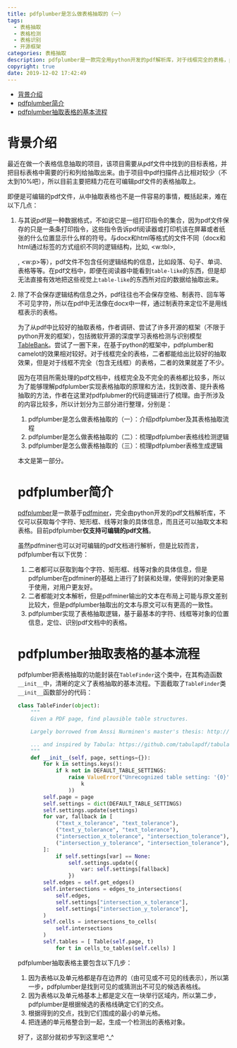 ```yaml
---
title: pdfplumber是怎么做表格抽取的（一）
tags:
  - 表格抽取
  - 表格检测
  - 表格识别
  - 开源框架
categories: 表格抽取
description: pdfplumber是一款完全用python开发的pdf解析库，对于线框完全的表格，pdfminer能给出比较好的抽取效果，但是对于线框不完全（包含无线框）的表格，其效果就差了不少。因为在实际项目所需处理的pdf文档中，线框完全及不完全的表格都比较多，所以为了能够理解pdfplumber实现表格抽取的原理和方法，找到改善、提升表格抽取的方法，这里对pdfplubmer的代码逻辑进行了梳理。由于所涉及的内容比较多，所以计划分为三部分进行整理：1. 介绍pdfplumber及其表格抽取流程, 2. 梳理pdfplumber表格线检测逻辑, 3. 梳理pdfplumber表格生成逻辑。本文是第一部分。
copyright: true
date: 2019-12-02 17:42:49
---
```



- [背景介绍](#%e8%83%8c%e6%99%af%e4%bb%8b%e7%bb%8d)
- [pdfplumber简介](#pdfplumber%e7%ae%80%e4%bb%8b)
- [pdfplumber抽取表格的基本流程](#pdfplumber%e6%8a%bd%e5%8f%96%e8%a1%a8%e6%a0%bc%e7%9a%84%e5%9f%ba%e6%9c%ac%e6%b5%81%e7%a8%8b)

# 背景介绍

最近在做一个表格信息抽取的项目，该项目需要从pdf文件中找到的目标表格，并把目标表格中需要的行和列给抽取出来。由于项目中pdf扫描件占比相对较少（不太到10%吧），所以目前主要把精力花在可编辑pdf文件的表格抽取上。

即便是可编辑的pdf文件，从中抽取表格也不是一件容易的事情，概括起来，难在以下几点：

1. 与其说pdf是一种数据格式，不如说它是一组打印指令的集合，因为pdf文件保存的只是一条条打印指令，这些指令告诉pdf阅读器或打印机该在屏幕或者纸张的什么位置显示什么样的符号。与docx和html等格式的文件不同（docx和html通过标签的方式组织不同的逻辑结构，比如<table>, <w:tbl>, <p>, <w:p>等），pdf文件不包含任何逻辑结构的信息，比如段落、句子、单词、表格等等。在pdf文档中，即便在阅读器中能看到`table-like`的东西，但是却无法直接有效地把这些视觉上`table-like`的东西所对应的数据给抽取出来。
2. 除了不会保存逻辑结构信息之外，pdf往往也不会保存空格、制表符、回车等不可见字符，所以在pdf中无法像在docx中一样，通过制表符来定位不是用线框表示的表格。

为了从pdf中比较好的抽取表格，作者调研、尝试了许多开源的框架（不限于python开发的框架），包括微软开源的深度学习表格检测与识别模型[TableBank](https://github.com/doc-analysis/TableBank)。尝试了一圈下来，在基于python的框架中，pdfplumber和camelot的效果相对较好。对于线框完全的表格，二者都能给出比较好的抽取效果，但是对于线框不完全（包含无线框）的表格，二者的效果就差了不少。

因为在项目所需处理的pdf文档中，线框完全及不完全的表格都比较多，所以为了能够理解pdfplumber实现表格抽取的原理和方法，找到改善、提升表格抽取的方法，作者在这里对pdfplubmer的代码逻辑进行了梳理。由于所涉及的内容比较多，所以计划分为三部分进行整理，分别是：

1. pdfplumber是怎么做表格抽取的（一）：介绍pdfplumber及其表格抽取流程
2. pdfplumber是怎么做表格抽取的（二）：梳理pdfplumber表格线检测逻辑
3. pdfplumber是怎么做表格抽取的（三）：梳理pdfplumber表格生成逻辑

本文是第一部分。


# pdfplumber简介

[pdfplumber](https://github.com/jsvine/pdfplumber)是一款基于[pdfminer](https://github.com/euske/pdfminer)，完全由python开发的pdf文档解析库，不仅可以获取每个字符、矩形框、线等对象的具体信息，而且还可以抽取文本和表格。目前pdfplumber**仅支持可编辑的pdf文档**。

虽然pdfminer也可以对可编辑的pdf文档进行解析，但是比较而言，pdfplumber有以下优势：

1. 二者都可以获取到每个字符、矩形框、线等对象的具体信息，但是pdfplumber在pdfminer的基础上进行了封装和处理，使得到的对象更易于使用，对用户更友好。
2. 二者都能对文本解析，但是pdfminer输出的文本在布局上可能与原文差别比较大，但是pdfplumber抽取出的文本与原文可以有更高的一致性。
3. pdfplumber实现了表格抽取逻辑，基于最基本的字符、线框等对象的位置信息，定位、识别pdf文档中的表格。


# pdfplumber抽取表格的基本流程

pdfplumber把表格抽取的功能封装在`TableFinder`这个类中，在其构造函数`__init__`中，清晰的定义了表格抽取的基本流程。下面截取了`TableFinder`类`__init__`函数部分的代码：

```python
class TableFinder(object):
    """
    Given a PDF page, find plausible table structures.

    Largely borrowed from Anssi Nurminen's master's thesis: http://dspace.cc.tut.fi/dpub/bitstream/handle/123456789/21520/Nurminen.pdf?sequence=3

    ... and inspired by Tabula: https://github.com/tabulapdf/tabula-extractor/issues/16
    """
    def __init__(self, page, settings={}):
        for k in settings.keys():
            if k not in DEFAULT_TABLE_SETTINGS:
                raise ValueError("Unrecognized table setting: '{0}'".format(
                    k
                ))
        self.page = page
        self.settings = dict(DEFAULT_TABLE_SETTINGS)
        self.settings.update(settings)
        for var, fallback in [
            ("text_x_tolerance", "text_tolerance"),
            ("text_y_tolerance", "text_tolerance"),
            ("intersection_x_tolerance", "intersection_tolerance"),
            ("intersection_y_tolerance", "intersection_tolerance"),
        ]:
            if self.settings[var] == None:
                self.settings.update({
                    var: self.settings[fallback]
                })
        self.edges = self.get_edges()
        self.intersections = edges_to_intersections(
            self.edges,
            self.settings["intersection_x_tolerance"],
            self.settings["intersection_y_tolerance"],
        )
        self.cells = intersections_to_cells(
            self.intersections
        )
        self.tables = [ Table(self.page, t)
            for t in cells_to_tables(self.cells) ]
```

pdfplumber抽取表格主要包含以下几步：

1. 因为表格以及单元格都是存在边界的（由可见或不可见的线表示），所以第一步，pdfplumber是找到可见的或猜测出不可见的候选表格线。
2. 因为表格以及单元格基本上都是定义在一块举行区域内，所以第二步，pdfplumber是根据候选的表格线确定它们的交点。
3. 根据得到的交点，找到它们围成的最小的单元格。
4. 把连通的单元格整合到一起，生成一个检测出的表格对象。

好了，这部分就初步写到这里吧 ^_^